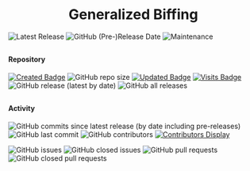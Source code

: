 <div align="center"><h1>Generalized Biffing</h1>
</div>

![Latest Release](https://img.shields.io/github/v/release/SpellholdStudios/generalized_biffing?include_prereleases&color=gold)
![GitHub (Pre-)Release Date](https://img.shields.io/github/release-date-pre/SpellholdStudios/generalized_biffing?color=gold)
![Maintenance](https://img.shields.io/static/v1?label=maintained%3F&message=yes&color=greenlight&style=plastic)

## 

#### Repository
[![Created Badge](https://badges.pufler.dev/created/SpellholdStudios/generalized_biffing?style=plastic)](https://badges.pufler.dev)
![GitHub repo size](https://img.shields.io/github/repo-size/SpellholdStudios/generalized_biffing?style=plastic)
[![Updated Badge](https://badges.pufler.dev/updated/SpellholdStudios/generalized_biffing?style=plastic)](https://badges.pufler.dev)
[![Visits Badge](https://badges.pufler.dev/visits/SpellholdStudios/generalized_biffing?color=cyan&style=plastic)](https://badges.pufler.dev)
![GitHub release (latest by date)](https://img.shields.io/github/downloads/SpellholdStudios/generalized_biffing/latest/total?color=gold&style=plastic)
![GitHub all releases](https://img.shields.io/github/downloads/SpellholdStudios/generalized_biffing/total?label=out%20of&color=yellow&style=plastic)

## 

#### Activity
![GitHub commits since latest release (by date including pre-releases)](https://img.shields.io/github/commits-since/SpellholdStudios/generalized_biffing/latest/master?include_prereleases&style=plastic)
![GitHub last commit](https://img.shields.io/github/last-commit/SpellholdStudios/generalized_biffing?color=cyan&style=plastic) 
![GitHub contributors](https://img.shields.io/github/contributors/SpellholdStudios/generalized_biffing?color=blueviolet&style=plastic) [![Contributors Display](https://badges.pufler.dev/contributors/SpellholdStudios/generalized_biffing?size=30&padding=5&bots=true)](https://badges.pufler.dev)

![GitHub issues](https://img.shields.io/github/issues/SpellholdStudios/generalized_biffing?color=red&style=plastic)
![GitHub closed issues](https://img.shields.io/github/issues-closed/SpellholdStudios/generalized_biffing?color=blue&style=plastic)
![GitHub pull requests](https://img.shields.io/github/issues-pr/SpellholdStudios/generalized_biffing?style=plastic)
![GitHub closed pull requests](https://img.shields.io/github/issues-pr-closed/SpellholdStudios/generalized_biffing?color=blue&style=plastic)
